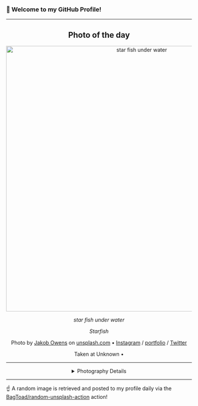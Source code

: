 ### 👋 Welcome to my GitHub Profile!

----
<div align="center">

## Photo of the day
  
  <a href="https://unsplash.com/photos/star-fish-under-water-n5wwck8ES4w"><img width="720" src="https://images.unsplash.com/photo-1487252015168-776961549aca?crop=entropy&cs=tinysrgb&fit=max&fm=jpg&ixid=M3w1OTQ0OTd8MHwxfHJhbmRvbXx8fHx8fHx8fDE3MTczMDg0OTB8&ixlib=rb-4.0.3&q=80&w=1080" alt="star fish under water"></a>
  
  <em>star fish under water</em>
  
  <em>Starfish</em>

  Photo by [Jakob Owens](https://amap.to/jakobowens/) on [unsplash.com](https://unsplash.com/) • [Instagram](https://instagram.com/jakobowens) / [portfolio](https://amap.to/jakobowens/) / [Twitter](https://twitter.com/jakobOwenss)
  
  Taken at Unknown • 
  
  ---
  
<details>
<summary>Photography Details</summary>
  
| Parameter     | Value |
| ------------- | ----- |
| Camera Model  | Canon EOS 5D Mark III |
| Exposure Time | 1/1000 |
| Aperture      | 5.0 |
| Focal Length  | 24.0 |
| ISO           | 125 |
| Location      | Unknown (null) |
| Coordinates   | Latitude null, Longitude null |

</details>

</div>

----

☝️ A random image is retrieved and posted to my profile daily via the [BagToad/random-unsplash-action](https://github.com/BagToad/random-unsplash-action) action!
